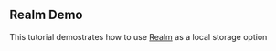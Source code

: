 Realm Demo
------------------
This tutorial demostrates how to use [Realm](https://realm.io/docs/swift/latest/) as a local 
storage option
